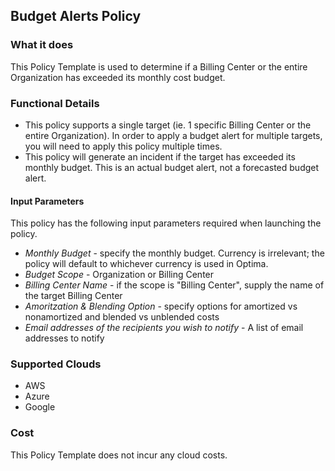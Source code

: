 ## Budget Alerts Policy

### What it does

This Policy Template is used to determine if a Billing Center or the entire Organization has exceeded its monthly cost budget.  

### Functional Details

- This policy supports a single target (ie. 1 specific Billing Center or the entire Organization). In order to apply a budget alert for multiple targets, you will need to apply this policy multiple times.
- This policy will generate an incident if the target has exceeded its monthly budget.  This is an actual budget alert, not a forecasted budget alert.

#### Input Parameters

This policy has the following input parameters required when launching the policy.

- *Monthly Budget* - specify the monthly budget.  Currency is irrelevant; the policy will default to whichever currency is used in Optima.
- *Budget Scope* - Organization or Billing Center
- *Billing Center Name* - if the scope is "Billing Center", supply the name of the target Billing Center 
- *Amoritzation & Blending Option* - specify options for amortized vs nonamortized and blended vs unblended costs
- *Email addresses of the recipients you wish to notify* - A list of email addresses to notify

### Supported Clouds

- AWS
- Azure
- Google

### Cost

This Policy Template does not incur any cloud costs.
